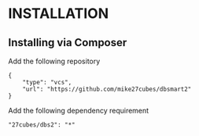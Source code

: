 INSTALLATION
============

## Installing via Composer

Add the following repository

```
{
    "type": "vcs",
    "url": "https://github.com/mike27cubes/dbsmart2"
}
```

Add the following dependency requirement

```
"27cubes/dbs2": "*"
```

